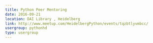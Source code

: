 ```yaml
---
title: Python Peer Mentoring
date: 2016-09-21
location: DAI Library , Heidelberg
link: http://www.meetup.com/HeidelbergPython/events/tqzbtlyvmbcc/
usergroup: pythonhd
type: usergroup
---
```

